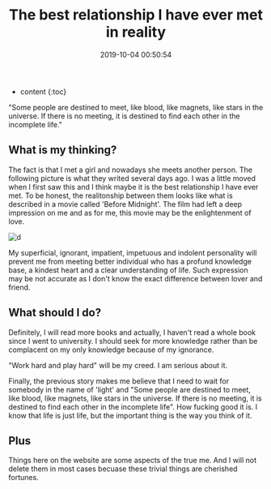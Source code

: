 ﻿---
layout: post
title:  "The best relationship I have ever met in reality"
date:   2019-10-04 00:50:54
categories: essay love
tags: essay love
---

* content
{:toc}

"Some people are destined to meet, like blood, like magnets, like stars in the universe. If there is no meeting, it is destined to find each other in the incomplete life."

## What is my thinking?   

The fact is that I met a girl and nowadays she meets another person. The following picture is what they writed several days ago. I was a little moved when I first saw this and I think maybe it is the best relationship I have ever met. To be honest, the realitonship between them looks like what is described in a movie called 'Before Midnight'. The film had left a deep impression on me and as for me, this movie may be the enlightenment of love.

![d](https://raw.githubusercontent.com/sunliancheng/image/master/love%20%26%20emotion/love.png)

My superficial, ignorant, impatient, impetuous and indolent personality will prevent me from meeting better individual who has a profund knowledge base, a kindest heart and a clear understanding of life. Such expression may be not accurate as I don't know the exact difference between lover and friend.


## What should I do?

Definitely, I will read more books and actually, I haven't read a whole book since I went to university. I should seek for more knowledge rather than be complacent on my only knowledge because of my ignorance.

"Work hard and play hard" will be my creed. I am serious about it.

Finally, the previous story makes me believe that I need to wait for somebody in the name of 'light' and "Some people are destined to meet, like blood, like magnets, like stars in the universe. If there is no meeting, it is destined to find each other in the incomplete life". How fucking good it is. 
I know that life is just life, but the important thing is the way you think of it.

## Plus

Things here on the website are some aspects of the true me. And I will not delete them in most cases becuase these trivial things are cherished fortunes.